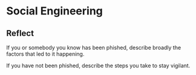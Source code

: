 # Social Engineering

## Reflect

If you or somebody you know has been phished, describe broadly the factors that led to it happening.

If you have not been phished, describe the steps you take to stay vigilant.
